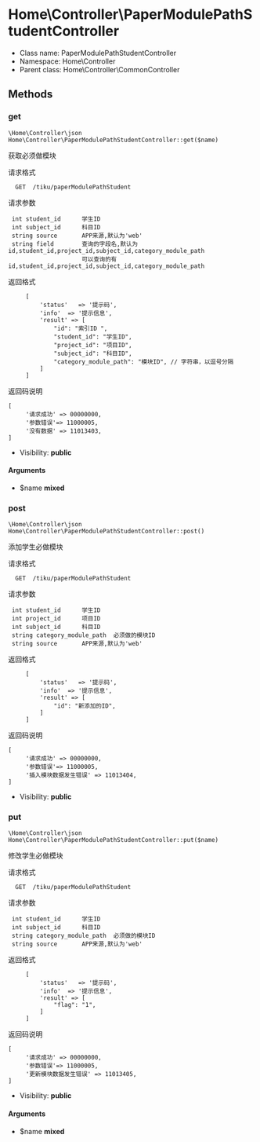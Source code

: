Home\Controller\PaperModulePathStudentController
===============






* Class name: PaperModulePathStudentController
* Namespace: Home\Controller
* Parent class: Home\Controller\CommonController







Methods
-------


### get

    \Home\Controller\json Home\Controller\PaperModulePathStudentController::get($name)

获取必须做模块

请求格式
```
  GET  /tiku/paperModulePathStudent
```

请求参数
```
 int student_id      学生ID
 int subject_id      科目ID
 string source       APP来源,默认为'web'
 string field        查询的字段名,默认为id,student_id,project_id,subject_id,category_module_path
                     可以查询的有id,student_id,project_id,subject_id,category_module_path
```

返回格式
```
     [
         'status'   => '提示码',
         'info'  => '提示信息',
         'result' => [
             "id": "索引ID ",
             "student_id": "学生ID",
             "project_id": "项目ID",
             "subject_id": "科目ID",
             "category_module_path": "模块ID", // 字符串，以逗号分隔
         ]
     ]
```

返回码说明
```
[
     '请求成功' => 00000000,
     '参数错误'=> 11000005,
     '没有数据' => 11013403,
]
```

* Visibility: **public**


#### Arguments
* $name **mixed**



### post

    \Home\Controller\json Home\Controller\PaperModulePathStudentController::post()

添加学生必做模块

请求格式
```
  GET  /tiku/paperModulePathStudent
```

请求参数
```
 int student_id      学生ID
 int project_id      项目ID
 int subject_id      科目ID
 string category_module_path  必须做的模块ID
 string source       APP来源,默认为'web'
```

返回格式
```
     [
         'status'   => '提示码',
         'info'  => '提示信息',
         'result' => [
             "id": "新添加的ID",
         ]
     ]
```

返回码说明
```
[
     '请求成功' => 00000000,
     '参数错误'=> 11000005,
     '插入模块数据发生错误' => 11013404,
]
```

* Visibility: **public**




### put

    \Home\Controller\json Home\Controller\PaperModulePathStudentController::put($name)

修改学生必做模块

请求格式
```
  GET  /tiku/paperModulePathStudent
```

请求参数
```
 int student_id      学生ID
 int subject_id      科目ID
 string category_module_path  必须做的模块ID
 string source       APP来源,默认为'web'
```

返回格式
```
     [
         'status'   => '提示码',
         'info'  => '提示信息',
         'result' => [
             "flag": "1",
         ]
     ]
```

返回码说明
```
[
     '请求成功' => 00000000,
     '参数错误'=> 11000005,
     '更新模块数据发生错误' => 11013405,
]
```

* Visibility: **public**


#### Arguments
* $name **mixed**


